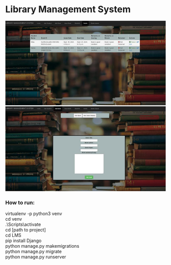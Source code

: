 # Library Management System
![Alt text](screenshots/20bc89d3-37b4-49f0-b737-0bfc99c9ae9d.jpg?raw=true "Optional Title")
![Alt text](screenshots/487726bf-3eb4-49aa-9ac4-0b35c5bb0de2.jpg?raw=true "Optional Title")
### How to run:
virtualenv -p python3 venv\
cd venv\
.\Scripts\activate\
cd [path to project]\
cd LMS\
pip install Django\
python manage.py makemigrations\
python manage.py migrate\
python manage.py runserver
